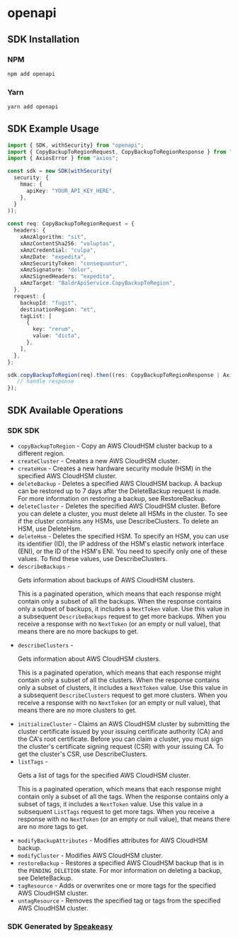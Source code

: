 # openapi

<!-- Start SDK Installation -->
## SDK Installation

### NPM

```bash
npm add openapi
```

### Yarn

```bash
yarn add openapi
```
<!-- End SDK Installation -->

## SDK Example Usage
<!-- Start SDK Example Usage -->
```typescript
import { SDK, withSecurity} from "openapi";
import { CopyBackupToRegionRequest, CopyBackupToRegionResponse } from "openapi/src/sdk/models/operations";
import { AxiosError } from "axios";

const sdk = new SDK(withSecurity(
  security: {
    hmac: {
      apiKey: "YOUR_API_KEY_HERE",
    },
  }
));
    
const req: CopyBackupToRegionRequest = {
  headers: {
    xAmzAlgorithm: "sit",
    xAmzContentSha256: "voluptas",
    xAmzCredential: "culpa",
    xAmzDate: "expedita",
    xAmzSecurityToken: "consequuntur",
    xAmzSignature: "dolor",
    xAmzSignedHeaders: "expedita",
    xAmzTarget: "BaldrApiService.CopyBackupToRegion",
  },
  request: {
    backupId: "fugit",
    destinationRegion: "et",
    tagList: [
      {
        key: "rerum",
        value: "dicta",
      },
    ],
  },
};

sdk.copyBackupToRegion(req).then((res: CopyBackupToRegionResponse | AxiosError) => {
   // handle response
});
```
<!-- End SDK Example Usage -->

<!-- Start SDK Available Operations -->
## SDK Available Operations

### SDK SDK

* `copyBackupToRegion` - Copy an AWS CloudHSM cluster backup to a different region.
* `createCluster` - Creates a new AWS CloudHSM cluster.
* `createHsm` - Creates a new hardware security module (HSM) in the specified AWS CloudHSM cluster.
* `deleteBackup` - Deletes a specified AWS CloudHSM backup. A backup can be restored up to 7 days after the DeleteBackup request is made. For more information on restoring a backup, see <a>RestoreBackup</a>.
* `deleteCluster` - Deletes the specified AWS CloudHSM cluster. Before you can delete a cluster, you must delete all HSMs in the cluster. To see if the cluster contains any HSMs, use <a>DescribeClusters</a>. To delete an HSM, use <a>DeleteHsm</a>.
* `deleteHsm` - Deletes the specified HSM. To specify an HSM, you can use its identifier (ID), the IP address of the HSM's elastic network interface (ENI), or the ID of the HSM's ENI. You need to specify only one of these values. To find these values, use <a>DescribeClusters</a>.
* `describeBackups` - <p>Gets information about backups of AWS CloudHSM clusters.</p> <p>This is a paginated operation, which means that each response might contain only a subset of all the backups. When the response contains only a subset of backups, it includes a <code>NextToken</code> value. Use this value in a subsequent <code>DescribeBackups</code> request to get more backups. When you receive a response with no <code>NextToken</code> (or an empty or null value), that means there are no more backups to get.</p>
* `describeClusters` - <p>Gets information about AWS CloudHSM clusters.</p> <p>This is a paginated operation, which means that each response might contain only a subset of all the clusters. When the response contains only a subset of clusters, it includes a <code>NextToken</code> value. Use this value in a subsequent <code>DescribeClusters</code> request to get more clusters. When you receive a response with no <code>NextToken</code> (or an empty or null value), that means there are no more clusters to get.</p>
* `initializeCluster` - Claims an AWS CloudHSM cluster by submitting the cluster certificate issued by your issuing certificate authority (CA) and the CA's root certificate. Before you can claim a cluster, you must sign the cluster's certificate signing request (CSR) with your issuing CA. To get the cluster's CSR, use <a>DescribeClusters</a>.
* `listTags` - <p>Gets a list of tags for the specified AWS CloudHSM cluster.</p> <p>This is a paginated operation, which means that each response might contain only a subset of all the tags. When the response contains only a subset of tags, it includes a <code>NextToken</code> value. Use this value in a subsequent <code>ListTags</code> request to get more tags. When you receive a response with no <code>NextToken</code> (or an empty or null value), that means there are no more tags to get.</p>
* `modifyBackupAttributes` - Modifies attributes for AWS CloudHSM backup.
* `modifyCluster` - Modifies AWS CloudHSM cluster.
* `restoreBackup` - Restores a specified AWS CloudHSM backup that is in the <code>PENDING_DELETION</code> state. For mor information on deleting a backup, see <a>DeleteBackup</a>.
* `tagResource` - Adds or overwrites one or more tags for the specified AWS CloudHSM cluster.
* `untagResource` - Removes the specified tag or tags from the specified AWS CloudHSM cluster.

<!-- End SDK Available Operations -->

### SDK Generated by [Speakeasy](https://docs.speakeasyapi.dev/docs/using-speakeasy/client-sdks)
